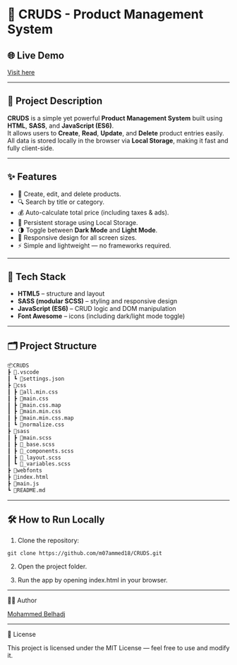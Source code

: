 # 🛒 CRUDS - Product Management System

## 🌐 Live Demo
[Visit here](https://m07ammed18.github.io/CRUDS/)

---

## 📖 Project Description
**CRUDS** is a simple yet powerful **Product Management System** built using **HTML**, **SASS**, and **JavaScript (ES6)**.  
It allows users to **Create**, **Read**, **Update**, and **Delete** product entries easily.  
All data is stored locally in the browser via **Local Storage**, making it fast and fully client-side.

---

## ✨ Features
- 🧾 Create, edit, and delete products.
- 🔍 Search by title or category.
- 💰 Auto-calculate total price (including taxes & ads).
- 💾 Persistent storage using Local Storage.
- 🌗 Toggle between **Dark Mode** and **Light Mode**.
- 📱 Responsive design for all screen sizes.
- ⚡ Simple and lightweight — no frameworks required.

---

## 🧠 Tech Stack
- **HTML5** – structure and layout  
- **SASS (modular SCSS)** – styling and responsive design  
- **JavaScript (ES6)** – CRUD logic and DOM manipulation  
- **Font Awesome** – icons (including dark/light mode toggle)  

---

## 🗂️ Project Structure
```txt
📦CRUDS
┣ 📂.vscode
┃ ┗ 📜settings.json
┣ 📂css
┃ ┣ 📜all.min.css
┃ ┣ 📜main.css
┃ ┣ 📜main.css.map
┃ ┣ 📜main.min.css
┃ ┣ 📜main.min.css.map
┃ ┗ 📜normalize.css
┣ 📂sass
┃ ┣ 📜main.scss
┃ ┣ 📜_base.scss
┃ ┣ 📜_components.scss
┃ ┣ 📜_layout.scss
┃ ┗ 📜_variables.scss
┣ 📂webfonts
┣ 📜index.html
┣ 📜main.js
┗ 📜README.md
```
---

## 🛠️ How to Run Locally

1. Clone the repository:
```bush
git clone https://github.com/m07ammed18/CRUDS.git
```

2. Open the project folder.


3. Run the app by opening index.html in your browser.



---

👨‍💻 Author

[Mohammed Belhadj](https://github.com/m07ammed18)


---

📄 License

This project is licensed under the MIT License — feel free to use and modify it.